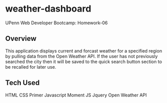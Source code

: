 # weather-dashboard
UPenn Web Developer Bootcamp: Homework-06

## Overview
This application displays current and forcast weather for a specified region by pulling data from the Open Weather API. If the user has not previously searched the city then it will be saved to the quick search button section to be recalled for later use. 

## Tech Used
HTML
CSS
Primer
Javascript
Moment JS
Jquery
Open Weather API